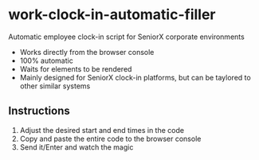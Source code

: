 # work-clock-in-automatic-filler
Automatic employee clock-in script for SeniorX corporate environments

- Works directly from the browser console
- 100% automatic
- Waits for elements to be rendered
- Mainly designed for SeniorX clock-in platforms, but can be taylored to other similar systems

## Instructions

1. Adjust the desired start and end times in the code
2. Copy and paste the entire code to the browser console
3. Send it/Enter and watch the magic
